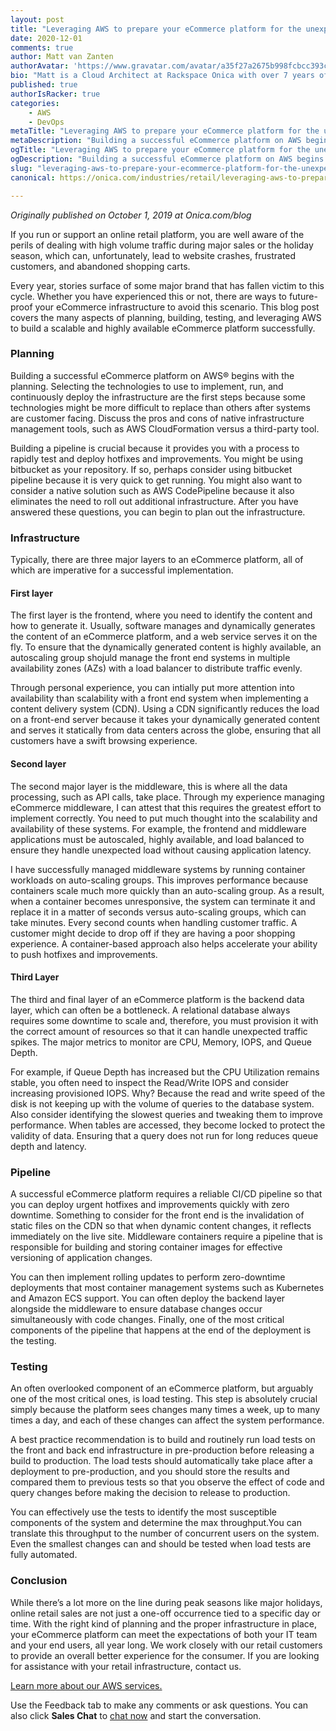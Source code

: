 ```yaml
---
layout: post
title: "Leveraging AWS to prepare your eCommerce platform for the unexpected"
date: 2020-12-01
comments: true
author: Matt van Zanten
authorAvatar: 'https://www.gravatar.com/avatar/a35f27a2675b998fcbcc393c7380848f?s=200'
bio: "Matt is a Cloud Architect at Rackspace Onica with over 7 years of experience in AWS supporting small to large scale customers in fields such as, technology, healthcare and finance. His experience includes developing and implementing automations, pipelines, containerized workloads, highly available infrastructure as well as system and application performance monitoring."
published: true
authorIsRacker: true
categories:
    - AWS
    - DevOps
metaTitle: "Leveraging AWS to prepare your eCommerce platform for the unexpected"
metaDescription: "Building a successful eCommerce platform on AWS begins with the planning."
ogTitle: "Leveraging AWS to prepare your eCommerce platform for the unexpected"
ogDescription: "Building a successful eCommerce platform on AWS begins with the planning."
slug: "leveraging-aws-to-prepare-your-ecommerce-platform-for-the-unexpected"
canonical: https://onica.com/industries/retail/leveraging-aws-to-prepare-your-ecommerce-platform-for-the-unexpected/

---
```


*Originally published on October 1, 2019 at Onica.com/blog*

If you run or support an online retail platform, you are well aware of the
perils of dealing with high volume traffic during major sales or
the holiday season, which can, unfortunately, lead to website crashes,
frustrated customers, and abandoned shopping carts.

<!--more-->

Every year, stories surface of some major brand that has fallen victim to this
cycle. Whether you have experienced this or not, there are ways to
future-proof your eCommerce infrastructure to avoid this scenario. This
blog post covers the many aspects of planning, building, testing, and leveraging
AWS to build a scalable and highly available eCommerce platform successfully.

### Planning

Building a successful eCommerce platform on AWS&reg; begins with the planning.
Selecting the technologies to use to implement, run, and
continuously deploy the infrastructure are the first steps because some technologies
might be more difficult to replace than others after systems are customer
facing. Discuss the pros and cons of native infrastructure management tools,
such as AWS CloudFormation versus a third-party tool.

Building a pipeline is crucial because it provides you with a process to
rapidly test and deploy hotfixes and improvements. You might be using bitbucket
as your repository. If so, perhaps consider using bitbucket pipeline because it is
very quick to get running. You might also want to consider a native solution
such as AWS CodePipeline because it also eliminates the need to roll out
additional infrastructure. After you have answered these questions, you can
begin to plan out the infrastructure.

### Infrastructure

Typically, there are three major layers to an eCommerce platform, all of
which are imperative for a successful implementation.

#### First layer

The first layer is the frontend, where you need to identify the content and
how to generate it. Usually, software manages and dynamically generates the content
of an eCommerce platform, and a web service serves it on
the fly. To ensure that the dynamically generated content is highly
available, an autoscaling group shojuld manage the front end systems
in multiple availability zones (AZs) with a load balancer to
distribute traffic evenly.

Through personal experience, you can intially put more attention into
availability than scalability with a front end system when implementing
a content delivery system (CDN). Using a CDN significantly reduces the
load on a front-end server because it takes your dynamically generated
content and serves it statically from data centers across the globe, ensuring
that all customers have a swift browsing experience.

#### Second layer

The second major layer is the middleware, this is where all the data
processing, such as API calls, take place. Through my experience
managing eCommerce middleware, I can attest that this requires the greatest
effort to implement correctly. You need to put much thought into the
scalability and availability of these systems. For example, the frontend and
middleware applications must be autoscaled, highly available, and load
balanced to ensure they handle unexpected load without causing
application latency.

I have successfully managed middleware systems by running
container workloads on auto-scaling groups. This
improves performance because containers scale much more quickly
than an auto-scaling group. As a result, when a container becomes
unresponsive, the system can terminate it and replace it in a matter of seconds
versus auto-scaling groups, which can take minutes. Every second counts
when handling customer traffic. A customer might decide to drop off if
they are having a poor shopping experience. A container-based approach
also helps accelerate your ability to push hotfixes and improvements.

#### Third Layer

The third and final layer of an eCommerce platform is the backend data
layer, which can often be a bottleneck. A relational database always
requires some downtime to scale and, therefore, you must provision it with the
correct amount of resources so that it can handle unexpected traffic
spikes. The major metrics to monitor are CPU, Memory, IOPS, and Queue Depth.

For example, if Queue Depth has increased but the CPU Utilization remains
stable, you often need to inspect the Read/Write IOPS and consider
increasing provisioned IOPS. Why? Because the read and
write speed of the disk is not keeping up with the volume of queries to
the database system. Also consider identifying
the slowest queries and tweaking them to improve performance. When tables are
accessed, they become locked to protect the validity of data. Ensuring that
a query does not run for long reduces queue depth and latency.

### Pipeline

A successful eCommerce platform requires a reliable CI/CD pipeline so
that you can deploy urgent hotfixes and improvements quickly with zero
downtime. Something to consider for the front end is the invalidation of
static files on the CDN so that when dynamic content changes, it reflects
immediately on the live site. Middleware containers require
a pipeline that is responsible for building and storing container
images for effective versioning of application changes.

You can then implement rolling updates to perform zero-downtime deployments
that most container management systems such as Kubernetes and Amazon ECS
support. You can often deploy the backend layer alongside the middleware
to ensure database changes occur simultaneously with code changes.
Finally, one of the most critical components of the pipeline that happens
at the end of the deployment is the testing.

### Testing

An often overlooked component of an eCommerce platform, but arguably one of
the most critical ones, is load testing. This step is absolutely crucial
simply because the platform sees changes many times a week, up to many
times a day, and each of these changes can affect the system performance.

A best practice recommendation is to build and routinely run load tests on
the front and back end infrastructure in pre-production before releasing a
build to production. The load tests should automatically take place after a
deployment to pre-production, and you should store the results and compared them to
previous tests so that you observe the effect of code and query changes
before making the decision to release to production.

You can effectively use the tests to identify the most susceptible
components of the system and determine the max
throughput.You can translate this throughput to the number of concurrent
users on the system. Even the smallest changes can and should be tested when
load tests are fully automated.

### Conclusion

While there’s a lot more on the line during peak seasons like major
holidays, online retail sales are not just a one-off occurrence
tied to a specific day or time. With the right kind of planning and the
proper infrastructure in place, your eCommerce platform can meet
the expectations of both your IT team and your end users, all year long.
We work closely with our retail customers to provide an overall
better experience for the consumer. If you are looking for assistance with
your retail infrastructure, contact us.

<a class="cta teal" id="cta" href="https://www.rackspace.com/onica">Learn more about our AWS services.</a>

Use the Feedback tab to make any comments or ask questions. You can also click
**Sales Chat** to [chat now](https://www.rackspace.com/) and start the conversation.
